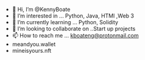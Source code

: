 - 👋 Hi, I’m @KennyBoate
- 👀 I’m interested in ... Python, Java, HTMl ,Web 3
- 🌱 I’m currently learning ... Python, Solidity
- 💞️ I’m looking to collaborate on ..Start up projects
- 📫 How to reach me ... kboateng@protonmail.com 
- meandyou.wallet
- mineisyours.nft
 

<!---
KennyBoate/KennyBoate is a ✨ special ✨ repository because its `README.md` (this file) appears on your GitHub profile.
You can click the Preview link to take a look at your changes.
--->
